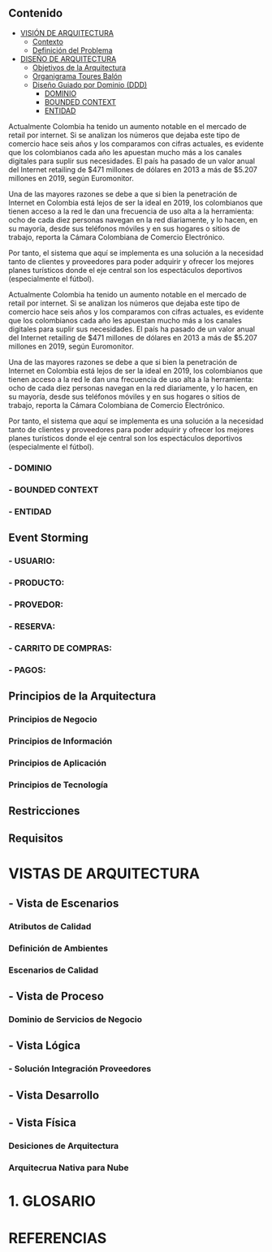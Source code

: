 
## Contenido
- [VISIÓN DE ARQUITECTURA](#VISIÓN-DE-ARQUITECTURA)
   - [Contexto](#Contexto)
   - [Definición del Problema](#Definición-del-Problema)
- [DISEÑO DE ARQUITECTURA](#DISEÑO-DE-ARQUITECTURA)
   - [Objetivos de la Arquitectura](#Objetivos-de-la-Arquitectura)
   - [Organigrama Toures Balón](#Organigrama-Toures-Balón)
   - [Diseño Guiado por Dominio (DDD)](#Diseño-Guiado-por-Dominio-(DDD))
      - [DOMINIO](#DOMINIO)
      - [BOUNDED CONTEXT](#BOUNDED-CONTEXT)
      - [ENTIDAD](#ENTIDAD)

Actualmente Colombia ha tenido un aumento notable en el mercado de retail por internet. Si se analizan los números que dejaba este tipo de comercio hace seis años y los comparamos con cifras actuales, es evidente que los colombianos cada año les apuestan mucho más a los canales digitales para suplir sus necesidades. El país ha pasado de un valor anual del Internet retailing de $471 millones de dólares en 2013 a más de $5.207 millones en 2019, según Euromonitor.

Una de las mayores razones se debe a que si bien la penetración de Internet en Colombia está lejos de ser la ideal en 2019, los colombianos que tienen acceso a la red le dan una frecuencia de uso alta a la herramienta: ocho de cada diez personas navegan en la red diariamente, y lo hacen, en su mayoría, desde sus teléfonos móviles y en sus hogares o sitios de trabajo, reporta la Cámara Colombiana de Comercio Electrónico.

Por tanto, el sistema que aquí se implementa es una solución a la necesidad tanto de clientes y proveedores para poder adquirir y ofrecer los mejores planes turísticos donde el eje central son los espectáculos deportivos (especialmente el fútbol).

Actualmente Colombia ha tenido un aumento notable en el mercado de retail por internet. Si se analizan los números que dejaba este tipo de comercio hace seis años y los comparamos con cifras actuales, es evidente que los colombianos cada año les apuestan mucho más a los canales digitales para suplir sus necesidades. El país ha pasado de un valor anual del Internet retailing de $471 millones de dólares en 2013 a más de $5.207 millones en 2019, según Euromonitor.

Una de las mayores razones se debe a que si bien la penetración de Internet en Colombia está lejos de ser la ideal en 2019, los colombianos que tienen acceso a la red le dan una frecuencia de uso alta a la herramienta: ocho de cada diez personas navegan en la red diariamente, y lo hacen, en su mayoría, desde sus teléfonos móviles y en sus hogares o sitios de trabajo, reporta la Cámara Colombiana de Comercio Electrónico.

Por tanto, el sistema que aquí se implementa es una solución a la necesidad tanto de clientes y proveedores para poder adquirir y ofrecer los mejores planes turísticos donde el eje central son los espectáculos deportivos (especialmente el fútbol).
### - DOMINIO
### - BOUNDED CONTEXT
### - ENTIDAD
## Event Storming
### - USUARIO:
### - PRODUCTO:
### - PROVEDOR:
### - RESERVA:
### - CARRITO DE COMPRAS:
### - PAGOS:
## Principios de la Arquitectura
### Principios de Negocio
### Principios de Información
### Principios de Aplicación
### Principios de Tecnología
## Restricciones
## Requisitos




# VISTAS DE ARQUITECTURA
## - Vista de Escenarios
### Atributos de Calidad
### Definición de Ambientes 
### Escenarios de Calidad 
## - Vista de Proceso
### Dominio de Servicios de Negocio
## - Vista Lógica 
### - Solución Integración Proveedores	
## - Vista Desarrollo
## - Vista Física
### Desiciones de Arquitectura
### Arquitecrua Nativa para Nube
		
# 1. GLOSARIO
# REFERENCIAS
